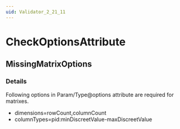 ```yaml
---
uid: Validator_2_21_11
---
```


# CheckOptionsAttribute

## MissingMatrixOptions

<!-- Description, Properties, ... sections are auto-generated. -->
<!-- REPLACE ME AUTO-GENERATION -->

### Details

Following options in Param/Type@options attribute are required for matrixes.
 - dimensions=rowCount,columnCount
 - columnTypes=pid:minDiscreetValue-maxDiscreetValue

<!-- Uncomment to add example code -->
<!--### Example code-->
